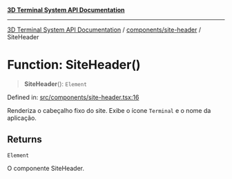[**3D Terminal System API Documentation**](../../../README.md)

***

[3D Terminal System API Documentation](../../../README.md) / [components/site-header](../README.md) / SiteHeader

# Function: SiteHeader()

> **SiteHeader**(): `Element`

Defined in: [src/components/site-header.tsx:16](https://github.com/Dicommunitas/ThreeJS_Terminal_3D/blob/7212b5be68c3f7954d775adb9932e64d901692b4/src/components/site-header.tsx#L16)

Renderiza o cabeçalho fixo do site.
Exibe o ícone `Terminal` e o nome da aplicação.

## Returns

`Element`

O componente SiteHeader.

